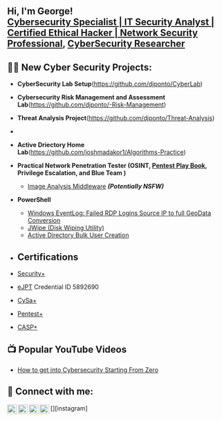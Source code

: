 <h2>Hi, I'm George! <br/> <a href="https://www.linkedin.com/in/georgeofosu/">Cybersecurity Specialist | IT Security Analyst | Certified Ethical Hacker | Network Security Professional</a>, <a href="https://www.linkedin.com/in/georgeofosu/">CyberSecurity Researcher</a></h2>

<h2>👨‍💻 New Cyber Security Projects:</h2>

- <b>CyberSecurity Lab Setup</b>(https://github.com/djponto/CyberLab)
- <b>Cybersecurity Risk Management and Assessment Lab</b>(https://github.com/djponto/-Risk-Management)
- <b>Threat Analysis Project</b>(https://github.com/djponto/Threat-Analysis)

- 
- <b>Active Driectory Home Lab</b>(https://github.com/joshmadakor1/Algorithms-Practice)
- <b>Practical Network Penetration Tester (OSINT, [Pentest Play Book](https://academy.tcm-sec.com/courses/1368686/certificate), Privilege Escalation, and Blue Team )</b>
  - [Image Analysis Middleware](https://github.com/joshmadakor1/4chan-Image-Analysis-Middleware-C964) <b><i>(Potentially NSFW)</b></i>
- <b>PowerShell</b>
  - [Windows EventLog: Failed RDP Logins Source IP to full GeoData Conversion](https://github.com/joshmadakor1/Sentinel-Lab)
  - [JWipe (Disk Wiping Utility)](https://github.com/joshmadakor1/Jwipe.PowerShell)
  - [Active Directory Bulk User Creation](https://github.com/joshmadakor1/AD_PS)


  
- <h2> Certifications </h2>
- [Security+](https://www.credly.com/badges/5e8c888a-3357-45df-80e0-e38619a4d3e0?source=linked_in_profile)
- [eJPT](https://elearnsecurity.com/verify-certificate/)   Credential ID 5892690
- [CySa+](https://www.credly.com/badges/b019695c-75b4-4e84-b3a6-1f50f1a5265e)
- [Pentest+](https://www.credly.com/earner/earned/badge/8d3c795d-156a-4627-b08a-df4791a9d74b)
- [CASP+](https://www.credly.com/badges/ef81530f-51ce-4da7-833a-4d3308664bc0/public_url)

<h2>📺 Popular YouTube Videos</h2>

- [How to get into Cybersecurity Starting From Zero](https://www.youtube.com/)


<h2> 🤳 Connect with me:</h2>

[<img align="left" alt="JoshMadakor | YouTube" width="22px" src="https://cdn.jsdelivr.net/npm/simple-icons@v3/icons/youtube.svg" />][youtube]
[<img align="left" alt="JoshMadakor | Twitter" width="22px" src="https://cdn.jsdelivr.net/npm/simple-icons@v3/icons/twitter.svg" />][twitter]
[<img align="left" alt="JoshMadakor | LinkedIn" width="22px" src="https://cdn.jsdelivr.net/npm/simple-icons@v3/icons/linkedin.svg" />][linkedin]
[<img align="left" alt="JoshMadakor | Instagram" width="22px" src="https://cdn.jsdelivr.net/npm/simple-icons@v3/icons/instagram.svg" />][instagram]

[twitter]: https://twitter.com/GeorgeO89203673
[youtube]: 
[instagram]: 
[linkedin]: https://www.linkedin.com/in/georgeofosu/

<!--
**joshmadakor1/joshmadakor1** is a ✨ _special_ ✨ repository because its `README.md` (this file) appears on your GitHub profile.

Here are some ideas to get you started:

- 🔭 I’m currently working on ...
- 🌱 I’m currently learning ...
- 👯 I’m looking to collaborate on ...
- 🤔 I’m looking for help with ...
- 💬 Ask me about ...
- 📫 How to reach me: ...
- 😄 Pronouns: ...
- ⚡ Fun fact: ...
-->
